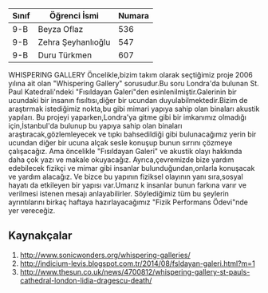 
Sınıf  | Öğrenci İsmi       | Numara
-------|--------------------|--------
9-B    | Beyza Oflaz        | 536
9-B    | Zehra Şeyhanlıoğlu | 547
9-B    | Duru Türkmen       | 607

WHISPERING GALLERY
   Öncelikle,bizim takım olarak seçtiğimiz proje 2006 yılına ait olan "Whispering Gallery" sorusudur.Bu soru Londra'da bulunan St. Paul Katedrali'ndeki "Fısıldayan Galeri"den esinlenilmiştir.Galerinin bir ucundaki bir insanın fısıltısı,diğer bir ucundan duyulabilmektedir.Bizim de araştırmak istediğimiz nokta,bu gibi mimari yapıya sahip olan binaları akustik yapıları.
   Bu projeyi yaparken,Londra'ya gitme gibi bir imkanımız olmadığı için,İstanbul'da bulunup bu yapıya sahip olan binaları araştıracak,gözlemleyecek ve tıpkı bahsedildiği gibi bulunacağımız yerin bir ucundan diğer bir ucuna alçak sesle konuşup bunun sırrını çözmeye çalışacağız.
   Ama öncelikle "Fısıldayan Galeri" ve akustik olayı hakkında daha çok yazı ve makale okuyacağız.
   Ayrıca,çevremizde bize yardım edebilecek fizikçi ve mimar gibi insanlar bulunduğundan,onlarla konuşacak ve yardım alacağız.
   Ve bizce bu yapının fiziksel olayının yanı sıra,sosyal hayatı da etkileyen bir yapısı var.Umarız k insanlar bunun farkına varır ve verilmesi istenen mesajı anlayabilirler.
   Söylediğimiz tüm bu şeylerin ayrıntılarını birkaç haftaya hazırlayacağımız "Fizik Performans Ödevi"nde yer vereceğiz.


## Kaynakçalar  

 1. http://www.sonicwonders.org/whispering-galleries/
 2. http://indicium-levis.blogspot.com.tr/2014/08/fsldayan-galeri.html?m=1
 3. http://www.thesun.co.uk/news/4700812/whispering-gallery-st-pauls-cathedral-london-lidia-dragescu-death/

